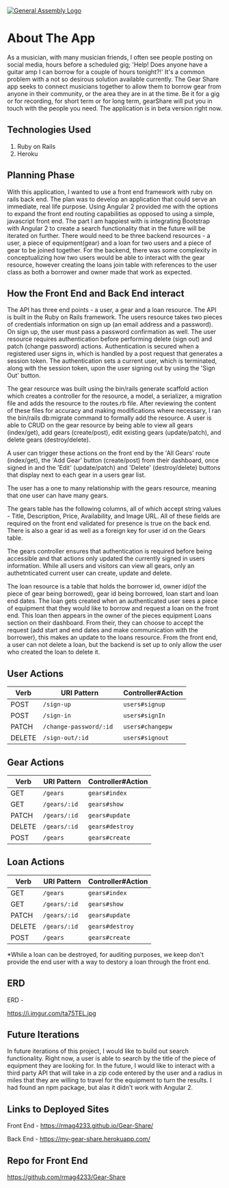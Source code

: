 [![General Assembly Logo](https://camo.githubusercontent.com/1a91b05b8f4d44b5bbfb83abac2b0996d8e26c92/687474703a2f2f692e696d6775722e636f6d2f6b6538555354712e706e67)](https://generalassemb.ly/education/web-development-immersive)

# About The App

As a musician, with many musician friends, I often see people posting on social media, hours before a scheduled gig; 'Help! Does anyone have a guitar amp I can borrow for a couple of hours tonight?!' It's a common problem with a not so desirous solution available currently. The Gear Share app seeks to connect musicians together to allow them to borrow gear from anyone in their community, or the area they are in at the time. Be it for a gig or for recording, for short term or for long term, gearShare will put you in touch with the people you need. The application is in beta version right now.


## Technologies Used

1. Ruby on Rails
2. Heroku

## Planning Phase

With this application, I wanted to use a front end framework with ruby on rails back end. The plan was to develop an application that could serve an immediate, real life purpose. Using Angular 2 provided me with the options to expand the front end routing capabilities as opposed to using a simple, javascript front end. The part I am happiest with is integrating Bootstrap with Angular 2 to create a search functionality that in the future will be iterated on further. There would need to be three backend resources - a user, a piece of equipment(gear) and a loan for two users and a piece of gear to be joined together. For the backend, there was some complexity in conceptualizing how two users would be able to interact with the gear resource, however creating the loans join table with references to the user class as both a borrower and owner made that work as expected.

## How the Front End and Back End interact

The API has three end points - a user, a gear and a loan resource. The API is built in the Ruby on Rails framework. The users resource takes two pieces of credentials information on sign up (an email address and a password). On sign up, the user must pass a password confirmation as well. The user resource requires authentication before performing delete (sign out) and patch (change password) actions. Authentication is secured when a registered user signs in, which is handled by a post request that generates a session token. The authentication sets a current user, which is terminated, along with the session token, upon the user signing out by using the 'Sign Out' button.

The gear resource was built using the bin/rails generate scaffold action which creates a controller for the resource, a model, a serializer, a migration file and adds the resource to the routes.rb file. After reviewing the content of these files for accuracy and making modifications where necessary, I ran the bin/rails db:migrate command to formally add the resource. A user is able to CRUD on the gear resource by being able to view all gears (index/get), add gears (create/post), edit existing gears (update/patch), and delete gears (destroy/delete).

A user can trigger these actions on the front end by the 'All Gears' route (index/get), the 'Add Gear' button (create/post) from their dashboard, once signed in and the 'Edit' (update/patch) and 'Delete' (destroy/delete) buttons that display next to each gear in a users gear list.

The user has a one to many relationship with the gears resource, meaning that one user can have many gears.

The gears table has the following columns, all of which accept string values - Title, Description, Price, Availability, and Image URL. All of these fields are required on the front end validated for presence is true on the back end. There is also a gear id as well as a foreign key for user id on the Gears table.

The gears controller ensures that authentication is required before being accessible and that actions only updated the currently signed in users information. While all users and visitors can view all gears, only an authetnticated current user can create, update and delete.

The loan resource is a table that holds the borrower id, owner id(of the piece of gear being borrowed), gear id being borrowed, loan start and loan end dates. The loan gets created when an authenticated user sees a piece of equipment that they would like to borrow and request a loan on the front end. This loan then appears in the owner of the pieces equipment Loans section on their dashboard. From their, they can choose to accept the request (add start and end dates and make communication with the borrower), this makes an update to the loans resource. From the front end, a user can not delete a loan, but the backend is set up to only allow the user who created the loan to delete it.

## User Actions

| Verb   | URI Pattern                   | Controller#Action    |
|--------|-------------------------------|----------------------|
| POST   | `/sign-up`                    |    `users#signup`    |
| POST   | `/sign-in `                   |    `users#signIn`    |
| PATCH  | `/change-password/:id `       |  `users#changepw`    |
| DELETE | `/sign-out/:id `              |   `users#signout`    |

## Gear Actions

| Verb   | URI Pattern                   | Controller#Action    |
|--------|-------------------------------|----------------------|
| GET    | `/gears`                      |    `gears#index`     |
| GET    | `/gears/:id `                 |    `gears#show`      |
| PATCH  | `/gears/:id `                 |  `gears#update`      |
| DELETE | `/gears/:id `                 |   `gears#destroy`    |
| POST   | `/gears `                     |   `gears#create`     |

## Loan Actions

| Verb   | URI Pattern                   | Controller#Action    |
|--------|-------------------------------|----------------------|
| GET    | `/gears`                      |    `gears#index`     |
| GET    | `/gears/:id `                 |    `gears#show`      |
| PATCH  | `/gears/:id `                 |  `gears#update`      |
| DELETE | `/gears/:id `                 |   `gears#destroy`    |
| POST   | `/gears `                     |   `gears#create`     |

*While a loan can be destroyed, for auditing purposes, we keep don't provide the end user with a way to destory a loan through the front end.

## ERD

ERD -

https://i.imgur.com/ta75TEL.jpg


## Future Iterations

In future iterations of this project, I would like to build out search functionality. Right now, a user is able to search by the title of the piece of equipment they are looking for. In the future, I would like to interact with a third party API that will take in a zip code entered by the user and a radius in miles that they are willing to travel for the equipment to turn the results. I had found an npm package, but alas it didn't work with Angular 2.

## Links to Deployed Sites

Front End -
https://rmag4233.github.io/Gear-Share/

Back End -
https://my-gear-share.herokuapp.com/

## Repo for Front End
https://github.com/rmag4233/Gear-Share
